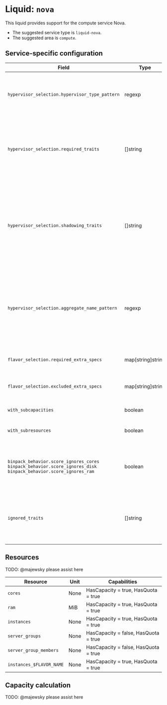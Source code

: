 # Liquid: `nova`

This liquid provides support for the compute service Nova.

- The suggested service type is `liquid-nova`.
- The suggested area is `compute`.

## Service-specific configuration

| Field | Type | Description |
| ----- | ---- | ----------- |
| `hypervisor_selection.hypervisor_type_pattern` | regexp | Only match hypervisors with a hypervisor_type attribute matching this pattern. |
| `hypervisor_selection.required_traits` | []string | Only those hypervisors will be considered whose resource providers have all of the traits without `!` prefix and none of those with `!` prefix. |
| `hypervisor_selection.shadowing_traits` | []string | If a hypervisor matches any of the rules in this configuration field (using the same logic as above for `required_traits`), the hypervisor will be considered shadowed. Its capacity will not be counted. |
| `hypervisor_selection.aggregate_name_pattern` | regexp | Only match hypervisors that reside in an aggregate matching this pattern. If a hypervisor resides in multiple matching aggregates, an error is raised. |
| `flavor_selection.required_extra_specs` | map[string]string | Only match flavors that have all of these extra specs. |
| `flavor_selection.excluded_extra_specs` | map[string]string | Exclude flavors that have any of these extra specs. |
| `with_subcapacities` | boolean | If true, subcapacities are reported. |
| `with_subresources` | boolean | If true, subresources are reported. |
| `binpack_behavior.score_ignores_cores`<br>`binpack_behavior.score_ignores_disk`<br>`binpack_behavior.score_ignores_ram` | boolean | If true, when ranking nodes during placement, do not include the respective dimension in the score. |
| `ignored_traits` | []string | Traits that should be ignored during confirmation that all pooled flavors agree on which trait-match extra specs they use.  |

## Resources

TODO: @majewsky please assist here

| Resource | Unit | Capabilities |
| --- | --- | --- |
| `cores` | None | HasCapacity = true, HasQuota = true |
| `ram` | MiB | HasCapacity = true, HasQuota = true |
| `instances` | None | HasCapacity = true, HasQuota = true |
| `server_groups` | None | HasCapacity = false, HasQuota = true |
| `server_group_members` | None | HasCapacity = false, HasQuota = true |
| `instances_$FLAVOR_NAME` | None | HasCapacity = true, HasQuota = true |

## Capacity calculation

TODO: @majewsky please assist here